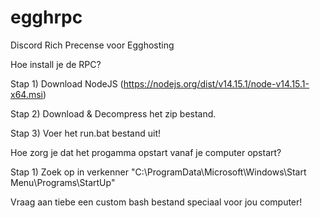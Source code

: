 # egghrpc
Discord Rich Precense voor Egghosting

Hoe install je de RPC?

Stap 1)
Download NodeJS (https://nodejs.org/dist/v14.15.1/node-v14.15.1-x64.msi)

Stap 2)
Download & Decompress het zip bestand.

Stap 3)
Voer het run.bat bestand uit!

Hoe zorg je dat het progamma opstart vanaf je computer opstart?

Stap 1) 
Zoek op in verkenner "C:\ProgramData\Microsoft\Windows\Start Menu\Programs\StartUp"

Vraag aan tiebe een custom bash bestand speciaal voor jou computer!
